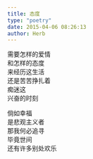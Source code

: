 ```yaml
---  
title: 态度  
type: "poetry"  
date: 2015-04-06 08:26:13  
author: Herb  
---  
```

需要怎样的爱情  
和怎样的态度  
来经历这生活  
还是苦苦挣扎着  
痴迷这  
兴奋的时刻  

倘如幸福  
是悲观主义者  
那我何必追寻  
毕竟世间  
还有许多别处欢乐